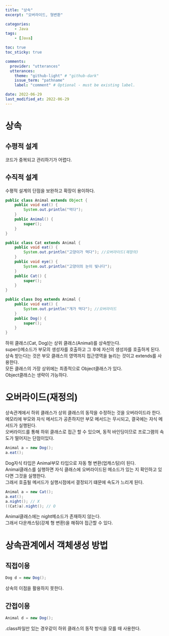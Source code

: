 ```yaml
---
title: "상속"
excerpt: "오버라이드, 형변환"

categories:
    - Java
tags:
    - [Java]

toc: true
toc_sticky: true

comments:
  provider: "utterances"
  utterances:
    theme: "github-light" # "github-dark"
    issue_term: "pathname"
    label: "comment" # Optional - must be existing label.

date: 2022-06-29
last_modified_at: 2022-06-29
---
```

# 상속
## 수평적 설계
코드가 중복되고 관리하기가 어렵다.
## 수직적 설계
수평적 설계의 단점을 보완하고 확장이 용이하다.
```java
public class Animal extends Object {
	public void eat() {
		System.out.println("먹다");
	}
	public Animal() {
		super();
	}
}
```
```java
public class Cat extends Animal {
	public void eat() {
		System.out.println("고양이가 먹다"); //오버라이드(재정의)
	}
    public void eye() {
        System.out.println("고양이의 눈이 빛나다");
    }
	public Cat() {
		super();
	}
}
```
```java
public class Dog extends Animal {
	public void eat() {
		System.out.println("개가 먹다"); //오버라이드
	}
	public Dog() {
		super();
	}
}
```
하위 클래스(Cat, Dog)는 상위 클래스(Animal)를 상속받는다.  
super()메소드가 부모의 생성자를 호출하고 그 후에 자신의 생성자를 호출하게 된다.  
상속 받는다는 것은 부모 클래스의 영역까지 접근영역을 늘리는 것이고 extends를 사용한다.  
모든 클래스의 가장 상위에는 최종적으로 Object클래스가 있다.  
Object클래스는 생략이 가능하다.

# 오버라이드(재정의)
상속관계에서 하위 클래스가 상위 클래스의 동작을 수정하는 것을 오버라이드라 한다.  
메모리에 부모와 자식 메서드가 공존하지만 부모 메서드는 무시되고, 결국에는 자식 메서드가 실행된다.  
오버라이드를 통해 하위 클래스로 접근 할 수 있으며, 동적 바인딩이므로 프로그램의 속도가 떨어지는 단점이있다.  

```java
Animal a = new Dog();
a.eat();
```
Dog자식 타입은 Animal부모 타입으로 자동 형 변환(업캐스팅)이 된다.  
Animal클래스를 실행하면 자식 클래스에 오버라이드된 메소드가 있는 지 확인하고 있다면 그것을 실행한다.  
그래서 호출될 메서드가 실행시점에서 결정되기 떄문에 속도가 느리게 된다.
```java
Animal a = new Cat();
a.eat();
a.night(); // X
((Cat)a).night(); // O
```
Animal클래스에는 night메소드가 존재하지 않는다.  
그래서 다운캐스팅(강제 형 변환)을 해줘야 접근할 수 있다.  
# 상속관계에서 객체생성 방법
## 직접이용
```java
Dog d = new Dog();
```
상속의 이점을 활용하지 못한다.
## 간접이용
```java
Animal d = new Dog();
```
.class파일만 있는 경우같이 하위 클래스의 동작 방식을 모를 때 사용한다.
